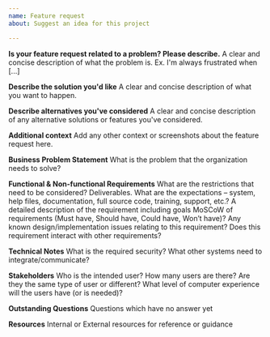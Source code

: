 ```yaml
---
name: Feature request
about: Suggest an idea for this project

---
```


**Is your feature request related to a problem? Please describe.**
A clear and concise description of what the problem is. Ex. I'm always frustrated when [...]

**Describe the solution you'd like**
A clear and concise description of what you want to happen.

**Describe alternatives you've considered**
A clear and concise description of any alternative solutions or features you've considered.

**Additional context**
Add any other context or screenshots about the feature request here.

**Business Problem Statement**
What is the problem that the organization needs to solve?

**Functional & Non-functional Requirements**
What are the restrictions that need to be considered?
Deliverables. What are the expectations – system, help files, documentation, full source code, training, support, etc.?
A detailed description of the requirement including goals
MoSCoW of requirements (Must have, Should have, Could have, Won’t have)?
Any known design/implementation issues relating to this requirement?
Does this requirement interact with other requirements?

**Technical Notes**
What is the required security?
What other systems need to integrate/communicate?

**Stakeholders**
Who is the intended user?
How many users are there? Are they the same type of user or different?
What level of computer experience will the users have (or is needed)?

**Outstanding Questions**
Questions which have no answer yet

**Resources**
Internal or External resources for reference or guidance
